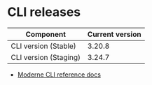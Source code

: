 # CLI releases

| Component             | Current version |
| --------------------- | --------------- |
| CLI version (Stable)  | 3.20.8          |
| CLI version (Staging) | 3.24.7          |

* [Moderne CLI reference docs](../user-documentation/moderne-cli/cli-reference.md)
